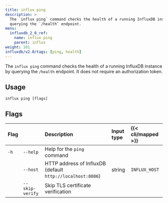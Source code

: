```yaml
---
title: influx ping
description: >
  The `influx ping` command checks the health of a running InfluxDB instance by
  querying the `/health` endpoint.
menu:
  influxdb_2_0_ref:
    name: influx ping
    parent: influx
weight: 101
influxdb/v2.0/tags: [ping, health]
---
```


The `influx ping` command checks the health of a running InfluxDB instance by
querying the `/health` endpoint.
It does not require an authorization token.

## Usage
```
influx ping [flags]
```

## Flags
| Flag |                 | Description                                               | Input type | {{< cli/mapped >}} |
|:---- |:---             |:-----------                                               |:---------- |:-----------------  |
| `-h` | `--help`        | Help for the `ping` command                               |            |                    |
|      | `--host`        | HTTP address of InfluxDB (default `http://localhost:8086`) | string     | `INFLUX_HOST`      |
|      | `--skip-verify` | Skip TLS certificate verification                         |            |                    |
